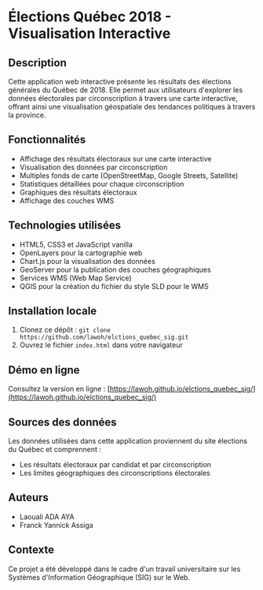 # Élections Québec 2018 - Visualisation Interactive

## Description
Cette application web interactive présente les résultats des élections générales du Québec de 2018. Elle permet aux utilisateurs d'explorer les données électorales par circonscription à travers une carte interactive, offrant ainsi une visualisation géospatiale des tendances politiques à travers la province.

## Fonctionnalités
- Affichage des résultats électoraux sur une carte interactive
- Visualisation des données par circonscription
- Multiples fonds de carte (OpenStreetMap, Google Streets, Satellite)
- Statistiques détaillées pour chaque circonscription
- Graphiques des résultats électoraux
- Affichage des couches WMS

## Technologies utilisées
- HTML5, CSS3 et JavaScript vanilla
- OpenLayers pour la cartographie web
- Chart.js pour la visualisation des données
- GeoServer pour la publication des couches géographiques
- Services WMS (Web Map Service)
- QGIS pour la création du fichier du style SLD pour le WMS

## Installation locale
1. Clonez ce dépôt : `git clone https://github.com/lawoh/elctions_quebec_sig.git`
2. Ouvrez le fichier `index.html` dans votre navigateur

## Démo en ligne
Consultez la version en ligne : [https://lawoh.github.io/elctions_quebec_sig/](https://lawoh.github.io/elctions_quebec_sig/)

## Sources des données
Les données utilisées dans cette application proviennent du site élections du Québec et comprennent :
- Les résultats électoraux par candidat et par circonscription
- Les limites géographiques des circonscriptions électorales

## Auteurs
- Laouali ADA AYA
- Franck Yannick Assiga

## Contexte
Ce projet a été développé dans le cadre d'un travail universitaire sur les Systèmes d'Information Géographique (SIG) sur le Web.
